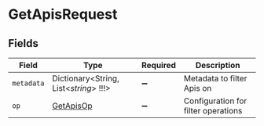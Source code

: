 # GetApisRequest


## Fields

| Field                                       | Type                                        | Required                                    | Description                                 |
| ------------------------------------------- | ------------------------------------------- | ------------------------------------------- | ------------------------------------------- |
| `metadata`                                  | Dictionary<String, List<*string*>   !!!>    | :heavy_minus_sign:                          | Metadata to filter Apis on                  |
| `op`                                        | [GetApisOp](../../Models/Apis/GetApisOp.md) | :heavy_minus_sign:                          | Configuration for filter operations         |